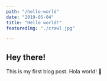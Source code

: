 ```yaml
---
path: "/hello-world"
date: "2019-05-04"
title: "Hello world!"
featuredImg: "./crawl.jpg"

---
```


## Hey there!

This is my first blog post. Hola world! 👋
